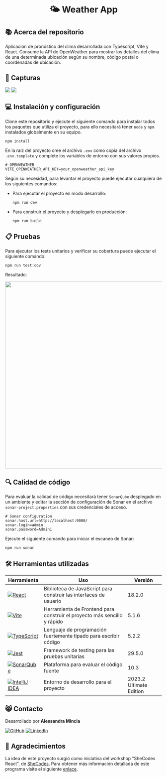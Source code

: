 <h1 align="center">🌤️ Weather App</h1>


## 📚 Acerca del repositorio

Aplicación de pronóstico del clima desarrollada con Typescript, Vite y React. Consume la API de OpenWeather para mostrar los detalles del clima de una determinada ubicación según su nombre, código postal o coordenadas de ubicación.


## 📸 Capturas

<img src="./public/weather_daymode.gif" />

<img src="./public/weather_nightmode.gif" />


## 💻 Instalación y configuración

Clone este repositorio y ejecute el siguiente comando para instalar todos los paquetes que utiliza el proyecto, para ello necesitará tener `node` y `npm` instalados globalmente en su equipo.

```
npm install
```

En la raíz del proyecto cree el archivo `.env` como copia del archivo `.env.template` y complete los variables de entorno con sus valores propios.

```env
# OPENWEATHER
VITE_OPENWEATHER_API_KEY=your_openweather_api_key
```

Según su necesidad, para levantar el proyecto puede ejecutar cualquiera de los siguientes comandos:

- Para ejecutar el proyecto en modo desarrollo:

  ```
  npm run dev
  ```

- Para construir el proyecto y desplegarlo en producción:

  ```
  npm run build
  ```


## 📋 Pruebas

Para ejecutar los tests unitarios y verificar su cobertura puede ejecutar el siguiente comando:

```
npm run test:cov
```

Resultado:

<img src="https://github.com/misicode/WeatherApp/assets/88341114/aae964c2-9df8-48da-a96a-8a3c477737ce" width=600 />


## 🔍 Calidad de código

Para evaluar la calidad de código necesitará tener `SonarQube` desplegado en un ambiente y editar la sección de configuración de Sonar en el archivo `sonar-project.properties` con sus credenciales de acceso.
```
# Sonar configuration
sonar.host.url=http://localhost:9000/
sonar.login=admin
sonar.password=Admin1
```

Ejecute el siguiente comando para iniciar el escaneo de Sonar:

```
npm run sonar
```


## 🛠️ Herramientas utilizadas

| Herramienta    | Uso                                                                                                                  | Versión |
| -------------- | -------------------------------------------------------------------------------------------------------------------- | ------- |
| [![React](https://img.shields.io/badge/React-20232A?style=for-the-badge&logo=react&logoColor=61DAFB)](https://es.reactjs.org)                              | Biblioteca de JavaScript para construir las interfaces de usuario | 18.2.0 |
| [![Vite](https://img.shields.io/badge/vite-%23646CFF.svg?style=for-the-badge&logo=vite&logoColor=white)](https://vitejs.dev)                               | Herramienta de Frontend para construir el proyecto más sencillo y rápido | 5.1.6 |
| [![TypeScript](https://img.shields.io/badge/typescript-%23007ACC.svg?style=for-the-badge&logo=typescript&logoColor=white)](https://www.typescriptlang.org) | Lenguaje de programación fuertemente tipado para escribir código | 5.2.2 |
| [![Jest](https://img.shields.io/badge/-jest-%23C21325?style=for-the-badge&logo=jest&logoColor=white)](https://jestjs.io/docs/getting-started)              | Framework de testing para las pruebas unitarias | 29.5.0 |
| [![SonarQube](https://img.shields.io/badge/SonarQube-black?style=for-the-badge&logo=sonarqube&logoColor=4E9BCD)](https://docs.sonarqube.org/latest/)       | Plataforma para evaluar el código fuente | 10.3 |
| [![IntelliJ IDEA](https://img.shields.io/badge/IntelliJ_IDEA-000000.svg?style=for-the-badge&logo=intellij-idea&logoColor=white)](https://www.jetbrains.com/idea/download/) | Entorno de desarrollo para el proyecto | 2023.2 Ultimate Edition |


## 😸 Contacto

Desarrollado por **Alessandra Mincia**

[![GitHub](https://img.shields.io/badge/github-%23121011.svg?logo=github&logoColor=white)](https://github.com/misicode)
[![LinkedIn](https://img.shields.io/badge/linkedin-%230077B5.svg?logo=linkedin&logoColor=white)](https://www.linkedin.com/in/misicode)


## 📝 Agradecimientos

La idea de este proyecto surgió como iniciativa del workshop "SheCodes React", de [SheCodes](https://www.shecodes.io). Para obtener más información detallada de este programa visite el siguiente [enlace](https://www.shecodes.io/react).